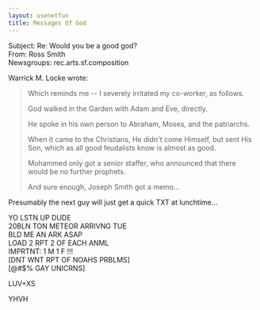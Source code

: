 ```yaml
---   
layout: usenetfun   
title: Messages Of God   
---   
```

   
   
Subject: Re: Would you be a good god?   
From: Ross Smith   
Newsgroups: rec.arts.sf.composition   
   
Warrick M. Locke wrote:   
 >   
 > Which reminds me -- I severely irritated my co-worker, as follows.   
 >   
 > God walked in the Garden with Adam and Eve, directly.   
 >   
 > He spoke in his own person to Abraham, Moses, and the patriarchs.   
 >   
 > When it came to the Christians, He didn't come Himself, but sent His   
 > Son, which as all good feudalists know is almost as good.   
 >   
 > Mohammed only got a senior staffer, who announced that there   
 > would be no further prophets.   
 >   
 > And sure enough, Joseph Smith got a memo...   
>   
Presumably the next guy will just get a quick TXT at lunchtime...   
   
YO LSTN UP DUDE   
20BLN TON METEOR ARRIVNG TUE   
BLD ME AN ARK ASAP   
LOAD 2 RPT 2 OF EACH ANML   
IMPRTNT: 1 M 1 F !!!   
[DNT WNT RPT OF NOAHS PRBLMS]   
[@#$% GAY UNICRNS]   
   
LUV+XS   
   
YHVH   
   
   
   
